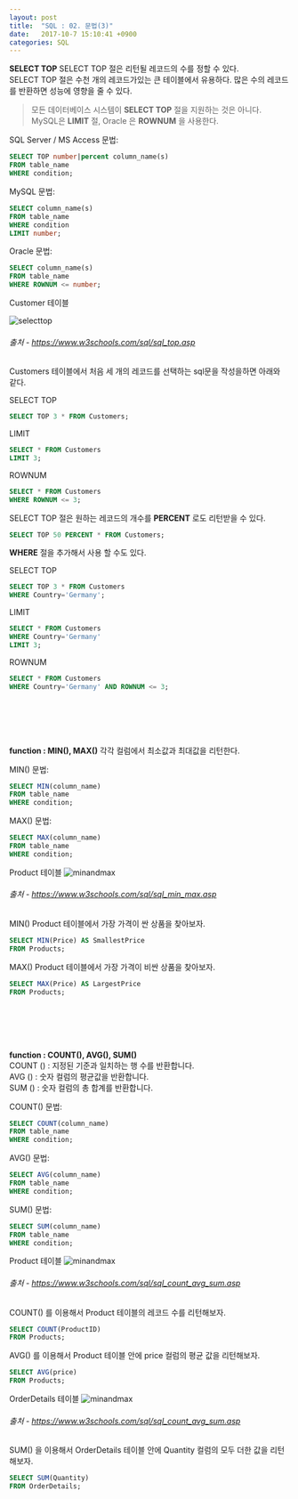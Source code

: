 ```yaml
---
layout: post
title:  "SQL : 02. 문법(3)"
date:   2017-10-7 15:10:41 +0900
categories: SQL
---
```


**SELECT TOP** SELECT TOP 절은 리턴될 레코드의 수를 정할 수 있다.<br>
SELECT TOP 절은 수천 개의 레코드가있는 큰 테이블에서 유용하다. 많은 수의 레코드를 반환하면 성능에 영향을 줄 수 있다.

> 모든 데이터베이스 시스템이 **SELECT TOP** 절을 지원하는 것은 아니다. MySQL은 **LIMIT** 절, Oracle 은 **ROWNUM** 을 사용한다.

SQL Server / MS Access 문법:

```sql
SELECT TOP number|percent column_name(s)
FROM table_name
WHERE condition;
```

MySQL 문법:

```sql
SELECT column_name(s)
FROM table_name
WHERE condition
LIMIT number;
```

Oracle 문법:

```sql
SELECT column_name(s)
FROM table_name
WHERE ROWNUM <= number;
```

Customer 테이블

![selecttop](../../../../assets/media/images/sql-004/selecttop00.png)
###### 출처 - https://www.w3schools.com/sql/sql_top.asp

Customers 테이블에서 처음 세 개의 레코드를 선택하는 sql문을 작성을하면 아래와 같다.<br>

SELECT TOP

```sql
SELECT TOP 3 * FROM Customers;
```

LIMIT

```sql
SELECT * FROM Customers
LIMIT 3;
```

ROWNUM

```sql
SELECT * FROM Customers
WHERE ROWNUM <= 3;
```

SELECT TOP 절은 원하는 레코드의 개수를 **PERCENT** 로도 리턴받을 수 있다.

```sql
SELECT TOP 50 PERCENT * FROM Customers;
```

**WHERE** 절을 추가해서 사용 할 수도 있다.

SELECT TOP

```sql
SELECT TOP 3 * FROM Customers
WHERE Country='Germany';
```

LIMIT

```sql
SELECT * FROM Customers
WHERE Country='Germany'
LIMIT 3;
```

ROWNUM

```sql
SELECT * FROM Customers
WHERE Country='Germany' AND ROWNUM <= 3;
```

<br><br><br><br>


**function : MIN(), MAX()** 각각 컬럼에서 최소값과 최대값을 리턴한다.

MIN() 문법:

```sql
SELECT MIN(column_name)
FROM table_name
WHERE condition;
```

MAX() 문법:

```sql
SELECT MAX(column_name)
FROM table_name
WHERE condition;
```

Product 테이블
![minandmax](../../../../assets/media/images/sql-004/minandmax00.png)
###### 출처 - https://www.w3schools.com/sql/sql_min_max.asp

MIN() Product 테이블에서 가장 가격이 싼 상품을 찾아보자.

```sql
SELECT MIN(Price) AS SmallestPrice
FROM Products;
```

MAX() Product 테이블에서 가장 가격이 비싼 상품을 찾아보자.

```sql
SELECT MAX(Price) AS LargestPrice
FROM Products;
```

<br><br><br><br>

**function : COUNT(), AVG(), SUM()** <br>
COUNT () : 지정된 기준과 일치하는 행 수를 반환합니다.<br>
AVG () : 숫자 컬럼의 평균값을 반환합니다.<br>
SUM () : 숫자 컬럼의 총 합계를 반환합니다.<br>

COUNT() 문법:

```sql
SELECT COUNT(column_name)
FROM table_name
WHERE condition;
```

AVG() 문법:

```sql
SELECT AVG(column_name)
FROM table_name
WHERE condition;
```

SUM() 문법:

```sql
SELECT SUM(column_name)
FROM table_name
WHERE condition;
```

Product 테이블
![minandmax](../../../../assets/media/images/sql-004/minandmax00.png)
###### 출처 - https://www.w3schools.com/sql/sql_count_avg_sum.asp

COUNT() 를 이용해서 Product 테이블의 레코드 수를 리턴해보자.

```sql
SELECT COUNT(ProductID)
FROM Products;
```

AVG() 를 이용해서 Product 테이블 안에 price 컬럼의 평균 값을 리턴해보자.

```sql
SELECT AVG(price)
FROM Products;
```

OrderDetails 테이블
![minandmax](../../../../assets/media/images/sql-004/sql_count_avg_sum00.png)
###### 출처 - https://www.w3schools.com/sql/sql_count_avg_sum.asp

SUM() 을 이용해서 OrderDetails 테이블 안에 Quantity 컬럼의 모두 더한 값을 리턴해보자.

```sql
SELECT SUM(Quantity)
FROM OrderDetails;
```




